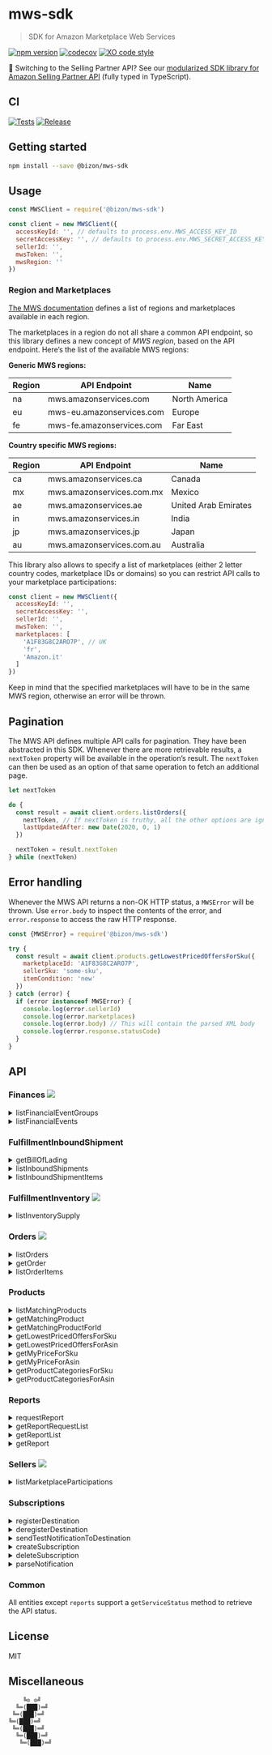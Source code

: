 # mws-sdk

> SDK for Amazon Marketplace Web Services

[![npm version](https://badgen.net/npm/v/@bizon/mws-sdk)](https://www.npmjs.com/package/@bizon/mws-sdk)
[![codecov](https://badgen.net/codecov/c/github/bizon/mws-sdk)](https://codecov.io/gh/bizon/mws-sdk)
[![XO code style](https://badgen.net/badge/code%20style/XO/cyan)](https://github.com/xojs/xo)

🚀 Switching to the Selling Partner API? See our [modularized SDK library for Amazon Selling Partner API](https://github.com/bizon/selling-partner-api-sdk) (fully typed in TypeScript).

## CI

[![Tests](https://github.com/bizon/mws-sdk/actions/workflows/tests.yml/badge.svg)](https://github.com/bizon/mws-sdk/actions/workflows/tests.yml)
[![Release](https://github.com/bizon/mws-sdk/actions/workflows/release.yml/badge.svg)](https://github.com/bizon/mws-sdk/actions/workflows/release.yml)

## Getting started

```bash
npm install --save @bizon/mws-sdk
```

## Usage

```js
const MWSClient = require('@bizon/mws-sdk')

const client = new MWSClient({
  accessKeyId: '', // defaults to process.env.MWS_ACCESS_KEY_ID
  secretAccessKey: '', // defaults to process.env.MWS_SECRET_ACCESS_KEY
  sellerId: '',
  mwsToken: '',
  mwsRegion: ''
})
```

### Region and Marketplaces

[The MWS documentation](https://github.com/bizon/mws-api-doc/blob/master/doc/en_FR/dev_guide/DG_Endpoints.md) defines a list of regions and marketplaces available in each region.

The marketplaces in a region do not all share a common API endpoint, so this library defines a new concept of *MWS region*, based on the API endpoint. Here’s the list of the available MWS regions:

**Generic MWS regions:**

Region | API Endpoint | Name
-------|--------------|-----
na | mws.amazonservices.com | North America
eu | mws-eu.amazonservices.com | Europe
fe | mws-fe.amazonservices.com | Far East

**Country specific MWS regions:**

Region | API Endpoint | Name
-------|--------------|-----
ca | mws.amazonservices.ca | Canada
mx | mws.amazonservices.com.mx | Mexico
ae | mws.amazonservices.ae | United Arab Emirates
in | mws.amazonservices.in | India
jp | mws.amazonservices.jp | Japan
au | mws.amazonservices.com.au | Australia

This library also allows to specify a list of marketplaces (either 2 letter country codes, marketplace IDs or domains) so you can restrict API calls to your marketplace participations:

```js
const client = new MWSClient({
  accessKeyId: '',
  secretAccessKey: '',
  sellerId: '',
  mwsToken: '',
  marketplaces: [
    'A1F83G8C2ARO7P', // UK
    'fr',
    'Amazon.it'
  ]
})
```

Keep in mind that the specified marketplaces will have to be in the same MWS region, otherwise an error will be thrown.

## Pagination

The MWS API defines multiple API calls for pagination. They have been abstracted in this SDK. Whenever there are more retrievable results, a `nextToken` property will be available in the operation’s result. The `nextToken` can then be used as an option of that same operation to fetch an additional page.

```js
let nextToken

do {
  const result = await client.orders.listOrders({
    nextToken, // If nextToken is truthy, all the other options are ignored.
    lastUpdatedAfter: new Date(2020, 0, 1)
  })

  nextToken = result.nextToken
} while (nextToken)
```

## Error handling

Whenever the MWS API returns a non-OK HTTP status, a `MWSError` will be thrown. Use `error.body` to inspect the contents of the error, and `error.response` to access the raw HTTP response.

```js
const {MWSError} = require('@bizon/mws-sdk')

try {
  const result = await client.products.getLowestPricedOffersForSku({
    marketplaceId: 'A1F83G8C2ARO7P',
    sellerSku: 'some-sku',
    itemCondition: 'new'
  })
} catch (error) {
  if (error instanceof MWSError) {
    console.log(error.sellerId)
    console.log(error.marketplaces)
    console.log(error.body) // This will contain the parsed XML body
    console.log(error.response.statusCode)
  }
}
```

## API

### Finances ![](https://badgen.net/badge/status/complete?label&color=green)

<details>
  <summary>listFinancialEventGroups</summary>

  **Example:**

  ```js
  const result = await client.finances.listFinancialEventGroups({
    financialEventGroupStartedAfter: new Date(2015, 2, 1),
    financialEventGroupStartedBefore: new Date(2015, 4, 1)
  })
  ```

  **Options:**

  Name | Type | Default
  -----|------|--------
  maxResultsPerPage | `Number` | `100`
  financialEventGroupStartedAfter | `Date` |
  financialEventGroupStartedBefore | `Date` |
  nextToken | `String` |
</details>

<details>
  <summary>listFinancialEvents</summary>

  **Example:**

  ```js
  const result = await client.finances.listFinancialEvents({
    amazonOrderId: '333-7777777-7777777'
  })
  ```

  **Options:**

  Name | Type | Default
  -----|------|--------
  maxResultsPerPage | `Number` | `100`
  amazonOrderId | `String` |
  financialEventGroupId | `String` |
  postedAfter | `Date` |
  postedBefore | `Date` |
  nextToken | `String` |
</details>

### FulfillmentInboundShipment

<details>
  <summary>getBillOfLading</summary>

  **Example:**

  ```js
  const result = await client.fulfillmentInboundShipment.getBillOfLading({
    shipmentId: 'FBAQFGQZ'
  })
  ```

  **Options:**

  Name | Type | Default
  -----|------|--------
  shipmentId | `String` |
</details>

<details>
  <summary>listInboundShipments</summary>

  **Example:**

  ```js
  const result = await client.fulfillmentInboundShipment.listInboundShipments({
    lastUpdatedAfter: '2015-10-02T12:00:54Z',
    lastUpdatedBefore: '2015-11-02T12:00:54Z',
    shipmentStatusList: [
      'WORKING',
      'CLOSED'
    ],
    shipmentIdList: [
      'FBA44JV8R',
      'FBA4X8YLS',
      'FBA4X9FML'
    ]
  })
  ```

  **Options:**

  Name | Type | Default
  -----|------|--------
  shipmentStatusList | `Array<String>` |
  shipmentIdList | `Array<String>` |
  lastUpdatedAfter | `Date` |
  lastUpdatedBefore | `Date` |
  nextToken | `String` |
</details>

<details>
  <summary>listInboundShipmentItems</summary>

  **Example:**

  ```js
  const result = await client.fulfillmentInboundShipment.listInboundShipmentItems({
    shipmentId: 'SSF85DGIZZ3OF1'
  })
  ```

  **Options:**

  Name | Type | Default
  -----|------|--------
  shipmentId | `Array<String>` |
  lastUpdatedAfter | `Date` |
  lastUpdatedBefore | `Date` |
  nextToken | `String` |
</details>


### FulfillmentInventory ![](https://badgen.net/badge/status/complete?label&color=green)

<details>
  <summary>listInventorySupply</summary>

  **Example:**

  ```js
  const result = await client.fulfillmentInventory.listInventorySupply({
    sellerSkus: [
      'SampleSKU1',
      'SampleSKU2'
    ],
    responseGroup: 'Basic',
    marketplaceId: 'ATVPDKIKX0DER'
  })
  ```

  **Options:**

  Name | Type | Default
  -----|------|--------
  sellerSkus | `Array<String>` |
  queryStartDateTime | `Date` |
  responseGroup | `String` |
  marketplaceId | `String` |
  nextToken | `String` |
</details>


### Orders ![](https://badgen.net/badge/status/complete?label&color=green)

<details>
  <summary>listOrders</summary>

  **Example:**

  ```js
  const result = await client.orders.listOrders({
    lastUpdatedAfter: '2017-02-01T18:12:21',
    marketplaceId: [
      'ATVPDKIKX0DER',
      'A2Q3Y263D00KWC',
      'A1VC38T7YXB528'
    ],
    fulfillmentChannel: [
      'MFN'
    ],
    paymentMethod: [
      'COD',
      'Other'
    ],
    orderStatus: [
      'Unshipped',
      'PendingAvailability'
    ]
  })
  ```

  **Options:**

  Name | Type | Default
  -----|------|--------
  createdAfter | `Date` |
  createdBefore | `Date` |
  lastUpdatedAfter | `Date` |
  lastUpdatedBefore | `Date` |
  orderStatus | `String` |
  marketplaceId | `Array<String>` | Selected region’s marketplaces
  fulfillmentChannel | `Array<String>` |
  paymentMethod | `Array<String>` |
  buyerEmail | `String` |
  sellerOrderId | `String` |
  maxResultsPerPage | `Number` | `100`
  easyShipShipmentStatus | `Array<String>` |
  nextToken | `String` |
</details>

<details>
  <summary>getOrder</summary>

  **Example:**

  ```js
  const result = await client.orders.getOrder({
    amazonOrderId: [
      '902-3159896-1390916'
    ]
  })
  ```

  **Options:**

  Name | Type | Default
  -----|------|--------
  amazonOrderId | `Array<String>` |
</details>

<details>
  <summary>listOrderItems</summary>

  ```js
  const result = await client.orders.listOrderItems({
    amazonOrderId: '058-1233752-8214740'
  })
  ```

  **Options:**

  Name | Type | Default
  -----|------|--------
  amazonOrderId | `String` |
  nextToken | `String` |
</details>

### Products

<details>
  <summary>listMatchingProducts</summary>

  **Example:**

  ```js
  const result = await client.products.listMatchingProducts({
    marketplaceId: 'ATVPDKIKX0DER',
    query: '0439708184'
  })
  ```

  **Options:**

  Name | Type | Default
  -----|------|--------
  marketplaceId | `String` |
  query | `String` |
  queryContextId | `String` |
</details>

<details>
  <summary>getMatchingProduct</summary>

  **Example:**

  ```js
  const result = await client.products.getMatchingProduct({
    marketplaceId: 'ATVPDKIKX0DER',
    asinList: [
      'B002KT3XRQ'
    ]
  })
  ```

  **Options:**

  Name | Type | Default
  -----|------|--------
  marketplaceId | `String` |
  asinList | `Array<String>` |
</details>

<details>
  <summary>getMatchingProductForId</summary>

  **Example:**

  ```js
  const result = await client.products.getMatchingProductForId({
    marketplaceId: 'ATVPDKIKX0DER',
    idType: 'ISBN',
    idList: [
      '9781933988665',
      '0439708184'
    ]
  })
  ```

  **Options:**

  Name | Type | Default
  -----|------|--------
  marketplaceId | `String` |
  idType | `String` |
  idList | `Array<String>` |
</details>

<details>
  <summary>getLowestPricedOffersForSku</summary>

  **Example:**

  ```js
  const result = await client.products.getLowestPricedOffersForSku({
    marketplaceId: 'ATVPDKIKX0DER',
    sellerSku: '24478624',
    itemCondition: 'New'
  })
  ```

  **Options:**

  Name | Type | Default
  -----|------|--------
  marketplaceId | `String` |
  sellerSku | `String` |
  itemCondition | `String` |
</details>

<details>
  <summary>getLowestPricedOffersForAsin</summary>

  **Example:**

  ```js
  const result = await client.products.getLowestPricedOffersForAsin({
    marketplaceId: 'ATVPDKIKX0DER',
    asin: 'B00COK3FD8',
    itemCondition: 'New'
  })
  ```

  **Options:**

  Name | Type | Default
  -----|------|--------
  marketplaceId | `String` |
  asin | `String` |
  itemCondition | `String` |
</details>

<details>
  <summary>getMyPriceForSku</summary>

  **Example:**

  ```js
  const result = await client.products.getMyPriceForSku({
    marketplaceId: 'ATVPDKIKX0DER',
    sellerSkuList: [
      'SKU2468'
    ]
  })
  ```

  **Options:**

  Name | Type | Default
  -----|------|--------
  marketplaceId | `String` |
  sellerSkuList | `Array<String>` |
  itemCondition | `String` |
</details>

<details>
  <summary>getMyPriceForAsin</summary>

  **Example:**

  ```js
  const result = await client.products.getMyPriceForAsin({
    marketplaceId: 'ATVPDKIKX0DER',
    asinList: [
      '1933890517'
    ]
  })
  ```

  **Options:**

  Name | Type | Default
  -----|------|--------
  marketplaceId | `String` |
  asinList | `Array<String>` |
  itemCondition | `String` |
</details>

<details>
  <summary>getProductCategoriesForSku</summary>

  **Example:**

  ```js
  const result = await client.products.getProductCategoriesForSku({
    marketplaceId: 'ATVPDKIKX0DER',
    sellerSku: 'SKU2468'
  })
  ```

  **Options:**

  Name | Type | Default
  -----|------|--------
  marketplaceId | `String` |
  sellerSku | `String` |
</details>

<details>
  <summary>getProductCategoriesForAsin</summary>

  **Example:**

  ```js
  const result = await client.products.getProductCategoriesForAsin({
    marketplaceId: 'ATVPDKIKX0DER',
    asin: 'B002KT3XQM'
  })
  ```

  **Options:**

  Name | Type | Default
  -----|------|--------
  marketplaceId | `String` |
  asin | `String` |
</details>

### Reports

<details>
  <summary>requestReport</summary>

  **Example:**

  ```js
  const result = await client.reports.requestReport({
    reportType: '_GET_FLAT_FILE_OPEN_LISTINGS_DATA_',
    startDate: '2009-01-03T18:12:21',
    endDate: '2008-06-26T18:12:21',
    marketplaceIdList: [
      'ATVPDKIKX0DER'
    ],
    reportOptions: {
      custom: true
    }
  })
  ```

  **Options:**

  Name | Type | Default
  -----|------|--------
  reportType | `String` |
  startDate | `Date` |
  endDate | `Date` |
  marketplaceIdList | `Array<String>` |
  reportOptions | `String` or `Object` |

  **Caveats:**

  When defining `reportOptions` as an object, keep in mind that the options’ casing must match the [MWS documentation](https://github.com/bizon/mws-api-doc/blob/master/doc/en_FR/reports/Reports_ReportType.md).
</details>

<details>
  <summary>getReportRequestList</summary>

  **Example:**

  ```js
  const result = await client.reports.getReportRequestList({
    reportRequestIdList: [
      '2291326454'
    ],
    reportTypeList: [
      '_GET_ORDERS_DATA_',
      '_GET_MERCHANT_LISTINGS_DATA_'
    ],
    reportProcessingStatusList: [
      '_DONE_'
    ]
  })
  ```

  **Options:**

  Name | Type | Default
  -----|------|--------
  reportRequestIdList | `Array<String>` |
  reportTypeList | `Array<String>` |
  reportProcessingStatusList | `Array<String>` |
  maxCount | `Number` | `100`
  requestedFromDate | `Date` |
  requestedToDate | `Date` |
  nextToken | `String` |
</details>

<details>
  <summary>getReportList</summary>

  **Example:**

  ```js
  const result = await client.reports.getReportList({
    reportTypeList: [
      '_GET_ORDERS_DATA_'
    ],
    acknowledged: false,
    reportRequestIdList: [
      '2291326454',
      '2294446454'
    ]
  })
  ```

  **Options:**

  Name | Type | Default
  -----|------|--------
  maxCount | `Number` | `100`
  reportTypeList | `Array<String>` |
  acknowledged | `Boolean`
  reportRequestIdList | `Array<String>` |
  availableFromDate | `Date` |
  availableToDate | `Date` |
  nextToken | `String` |
</details>

<details>
  <summary>getReport</summary>

  **Example:**

  ```js
  const result = await client.reports.getReport({
    reportId: '624169093',
    format: 'raw'
  })
  ```

  **Options:**

  Name | Type | Default
  -----|------|--------
  reportId | `String` |
  format | `Enum[raw, base64]`
</details>

### Sellers ![](https://badgen.net/badge/status/complete?label&color=green)

<details>
  <summary>listMarketplaceParticipations</summary>

  **Example:**

  ```js
  const result = await client.sellers.listMarketplaceParticipations()
  ```

  **Options:**

  Name | Type | Default
  -----|------|--------
  nextToken | `String` |
</details>

### Subscriptions

<details>
  <summary>registerDestination</summary>

  **Example:**

  ```js
  const result = await client.subscriptions.registerDestination({
    marketplaceId: 'AKIAEEXAMPLESA',
    sqsQueueUrl: 'https://sqs.us-east-1.amazonaws.com/51471EXAMPLE/mws_notifications'
  })
  ```

  **Options:**

  Name | Type | Default
  -----|------|--------
  marketplaceId | `String` |
  sqsQueueUrl | `String` |
</details>

<details>
  <summary>deregisterDestination</summary>

  **Example:**

  ```js
  const result = await client.subscriptions.deregisterDestination({
    marketplaceId: 'AKIAEEXAMPLESA',
    sqsQueueUrl: 'https://sqs.us-east-1.amazonaws.com/51471EXAMPLE/mws_notifications'
  })
  ```

  **Options:**

  Name | Type | Default
  -----|------|--------
  marketplaceId | `String` |
  sqsQueueUrl | `String` |
</details>

<details>
  <summary>sendTestNotificationToDestination</summary>

  **Example:**

  ```js
  const result = await client.subscriptions.sendTestNotificationToDestination({
    marketplaceId: 'AKIAEEXAMPLESA',
    sqsQueueUrl: 'https://sqs.us-east-1.amazonaws.com/51471EXAMPLE/mws_notifications'
  })
  ```

  **Options:**

  Name | Type | Default
  -----|------|--------
  marketplaceId | `String` |
  sqsQueueUrl | `String` |
</details>

<details>
  <summary>createSubscription</summary>

  **Example:**

  ```js
  const result = await client.subscriptions.createSubscription({
    marketplaceId: 'AKIAEEXAMPLESA',
    sqsQueueUrl: 'https://sqs.us-east-1.amazonaws.com/51471EXAMPLE/mws_notifications',
    isEnabled: true,
    notificationType: 'AnyOfferChanged'
  })
  ```

  **Options:**

  Name | Type | Default
  -----|------|--------
  marketplaceId | `String` |
  sqsQueueUrl | `String` |
  isEnabled | `Boolean` | `true`
  notificationType | `String` |
</details>

<details>
  <summary>deleteSubscription</summary>

  **Example:**

  ```js
  const result = await client.subscriptions.deleteSubscription({
    marketplaceId: 'AKIAEEXAMPLESA',
    sqsQueueUrl: 'https://sqs.us-east-1.amazonaws.com/51471EXAMPLE/mws_notifications',
    notificationType: 'AnyOfferChanged'
  })
  ```

  **Options:**

  Name | Type | Default
  -----|------|--------
  marketplaceId | `String` |
  sqsQueueUrl | `String` |
  notificationType | `String` |
</details>

<details>
  <summary>parseNotification</summary>

  **Example:**

  ```js
  const result = await client.subscriptions.parseNotification(
    `<Notification>
      <NotificationMetaData>
        <NotificationType>Test</NotificationType>
        <PayloadVersion>1.0</PayloadVersion>
        <UniqueId>0123456789-ca3b-4127-abe7-82cfbe19a032</UniqueId>
        <PublishTime>2019-07-01T10:46:29Z</PublishTime>
        <SellerId>XXXXXXXXXXTest</SellerId>
      </NotificationMetaData>
      <NotificationPayload>
        <TestNotification />
      </NotificationPayload>
    </Notification>`
  )
  ```

  **Options:** Takes an XML string.

  The following notifications are supported:

  - `Test`
  - `AnyOfferChanged`
  - `FeedProcessingFinished`
  - `ReportProcessingFinished`
</details>


### Common

All entities except `reports` support a `getServiceStatus` method to retrieve the API status.

## License

MIT

## Miscellaneous

```
    ╚⊙ ⊙╝
  ╚═(███)═╝
 ╚═(███)═╝
╚═(███)═╝
 ╚═(███)═╝
  ╚═(███)═╝
   ╚═(███)═╝
```
